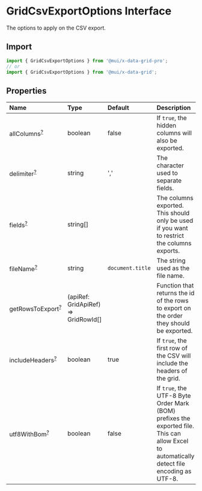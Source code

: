 # GridCsvExportOptions Interface

<p class="description">The options to apply on the CSV export.</p>

## Import

```js
import { GridCsvExportOptions } from '@mui/x-data-grid-pro';
// or
import { GridCsvExportOptions } from '@mui/x-data-grid';
```

## Properties

| Name                                                                                              | Type                                                                  | Default                                            | Description                                                                                                                                      |
| :------------------------------------------------------------------------------------------------ | :-------------------------------------------------------------------- | :------------------------------------------------- | :----------------------------------------------------------------------------------------------------------------------------------------------- |
| <span class="prop-name optional">allColumns<sup><abbr title="optional">?</abbr></sup></span>      | <span class="prop-type">boolean</span>                                | <span class="prop-default">false</span>            | If `true`, the hidden columns will also be exported.                                                                                             |
| <span class="prop-name optional">delimiter<sup><abbr title="optional">?</abbr></sup></span>       | <span class="prop-type">string</span>                                 | <span class="prop-default">','</span>              | The character used to separate fields.                                                                                                           |
| <span class="prop-name optional">fields<sup><abbr title="optional">?</abbr></sup></span>          | <span class="prop-type">string[]</span>                               |                                                    | The columns exported.<br />This should only be used if you want to restrict the columns exports.                                                 |
| <span class="prop-name optional">fileName<sup><abbr title="optional">?</abbr></sup></span>        | <span class="prop-type">string</span>                                 | <span class="prop-default">`document.title`</span> | The string used as the file name.                                                                                                                |
| <span class="prop-name optional">getRowsToExport<sup><abbr title="optional">?</abbr></sup></span> | <span class="prop-type">(apiRef: GridApiRef) =&gt; GridRowId[]</span> |                                                    | Function that returns the id of the rows to export on the order they should be exported.                                                         |
| <span class="prop-name optional">includeHeaders<sup><abbr title="optional">?</abbr></sup></span>  | <span class="prop-type">boolean</span>                                | <span class="prop-default">true</span>             | If `true`, the first row of the CSV will include the headers of the grid.                                                                        |
| <span class="prop-name optional">utf8WithBom<sup><abbr title="optional">?</abbr></sup></span>     | <span class="prop-type">boolean</span>                                | <span class="prop-default">false</span>            | If `true`, the UTF-8 Byte Order Mark (BOM) prefixes the exported file.<br />This can allow Excel to automatically detect file encoding as UTF-8. |
